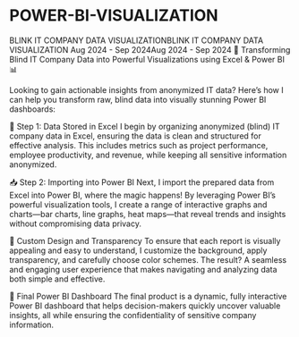 # POWER-BI-VISUALIZATION


BLINK IT COMPANY DATA VISUALIZATIONBLINK IT COMPANY DATA VISUALIZATION
Aug 2024 - Sep 2024Aug 2024 - Sep 2024
🎯 Transforming Blind IT Company Data into Powerful Visualizations using Excel & Power BI 📊

Looking to gain actionable insights from anonymized IT data? Here’s how I can help you transform raw, blind data into visually stunning Power BI dashboards:

📁 Step 1: Data Stored in Excel
I begin by organizing anonymized (blind) IT company data in Excel, ensuring the data is clean and structured for effective analysis. This includes metrics such as project performance, employee productivity, and revenue, while keeping all sensitive information anonymized.

📥 Step 2: Importing into Power BI
Next, I import the prepared data from Excel into Power BI, where the magic happens! By leveraging Power BI’s powerful visualization tools, I create a range of interactive graphs and charts—bar charts, line graphs, heat maps—that reveal trends and insights without compromising data privacy.

🎨 Custom Design and Transparency
To ensure that each report is visually appealing and easy to understand, I customize the background, apply transparency, and carefully choose color schemes. The result? A seamless and engaging user experience that makes navigating and analyzing data both simple and effective.

🚀 Final Power BI Dashboard
The final product is a dynamic, fully interactive Power BI dashboard that helps decision-makers quickly uncover valuable insights, all while ensuring the confidentiality of sensitive company information.
